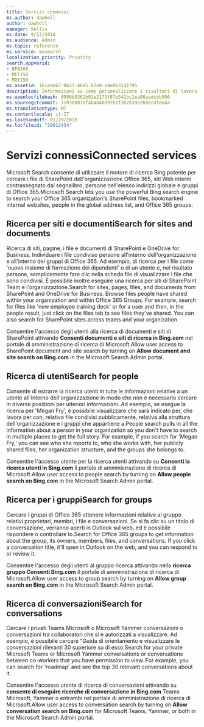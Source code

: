 ```yaml
---
title: Servizi connessi
ms.author: dawholl
author: dawholl
manager: kellis
ms.date: 9/12/2018
ms.audience: Admin
ms.topic: reference
ms.service: mssearch
localization_priority: Priority
search.appverid:
- BFB160
- MET150
- MOE150
ms.assetid: 161ea667-9b27-4695-b7a8-e8e063141795
description: Informazioni su come personalizzare i risultati di lavoro che vengono visualizzati quando si utilizza Microsoft Search.
ms.openlocfilehash: 0990b8362b01a2173f87e541bc1ea86aadcbb506
ms.sourcegitcommit: 1c038d87efab4840d97b1f367b39e2b9ecdfee4a
ms.translationtype: MT
ms.contentlocale: it-IT
ms.lasthandoff: 01/29/2019
ms.locfileid: "29612434"
---
```

# <a name="connected-services"></a><span data-ttu-id="f2074-103">Servizi connessi</span><span class="sxs-lookup"><span data-stu-id="f2074-103">Connected services</span></span>

<span data-ttu-id="f2074-104">Microsoft Search consente di utilizzare il motore di ricerca Bing potente per cercare i file di SharePoint dell'organizzazione Office 365, siti Web interni contrassegnato dal segnalibro, persone nell'elenco indirizzi globale e gruppi di Office 365.</span><span class="sxs-lookup"><span data-stu-id="f2074-104">Microsoft Search lets you use the powerful Bing search engine to search your Office 365 organization's SharePoint files, bookmarked internal websites, people in the global address list, and Office 365 groups.</span></span>
  
## <a name="search-for-sites-and-documents"></a><span data-ttu-id="f2074-105">Ricerca per siti e documenti</span><span class="sxs-lookup"><span data-stu-id="f2074-105">Search for sites and documents</span></span>

<span data-ttu-id="f2074-p101">Ricerca di siti, pagine, i file e documenti di SharePoint e OneDrive for Business. Individuare i file condiviso persone all'interno dell'organizzazione e all'interno dei gruppi di Office 365. Ad esempio, di ricerca per i file come 'nuovo insieme di formazione dei dipendenti' o di un utente e, nel risultato persone, semplicemente fare clic nella scheda file di visualizzare i file che sono condivisi. È possibile inoltre eseguire una ricerca per siti di SharePoint Team e l'organizzazione.</span><span class="sxs-lookup"><span data-stu-id="f2074-p101">Search for sites, pages, files, and documents from SharePoint and OneDrive for Business. Browse files people have shared within your organization and within Office 365 Groups. For example, search for files like 'new employee training deck' or for a user and then, in the people result, just click on the files tab to see files they've shared. You can also search for SharePoint sites across teams and your organization.</span></span>
  
<span data-ttu-id="f2074-110">Consentire l'accesso degli utenti alla ricerca di documenti e siti di SharePoint attivando **Consenti documenti e siti di ricerca in Bing.com** nel portale di amministrazione di ricerca di Microsoft.</span><span class="sxs-lookup"><span data-stu-id="f2074-110">Allow user access to SharePoint document and site search by turning on **Allow document and site search on Bing.com** in the Microsoft Search Admin portal.</span></span> 
  
## <a name="search-for-people"></a><span data-ttu-id="f2074-111">Ricerca di utenti</span><span class="sxs-lookup"><span data-stu-id="f2074-111">Search for people</span></span>

<span data-ttu-id="f2074-p102">Consente di estrarre la ricerca utenti in tutte le informazioni relative a un utente all'interno dell'organizzazione in modo che non è necessario cercare in diverse posizioni per ulteriori informazioni. Ad esempio, se esegue la ricerca per 'Megan Fry', è possibile visualizzare che sarà indicato per, che lavora per con, relativo file condivisi pubblicamente, relativa alla struttura dell'organizzazione e i gruppi che appartiene a.</span><span class="sxs-lookup"><span data-stu-id="f2074-p102">People search pulls in all the information about a person in your organization so you don't have to search in multiple places to get the full story. For example, if you search for 'Megan Fry,' you can see who she reports to, who she works with, her publicly shared files, her organization structure, and the groups she belongs to.</span></span>
  
<span data-ttu-id="f2074-114">Consentire l'accesso utente per la ricerca utenti attivando su **Consenti la ricerca utenti in Bing.com** il portale di amministrazione di ricerca di Microsoft.</span><span class="sxs-lookup"><span data-stu-id="f2074-114">Allow user access to people search by turning on **Allow people search on Bing.com** in the Microsoft Search Admin portal.</span></span> 
  
## <a name="search-for-groups"></a><span data-ttu-id="f2074-115">Ricerca per i gruppi</span><span class="sxs-lookup"><span data-stu-id="f2074-115">Search for groups</span></span>

<span data-ttu-id="f2074-p103">Cercare i gruppi di Office 365 ottenere informazioni relative al gruppo relativi proprietari, membri, i file e conversazioni. Se si fa clic su un titolo di conversazione, verranno aperti in Outlook sul web, ed è possibile rispondere o controllare lo.</span><span class="sxs-lookup"><span data-stu-id="f2074-p103">Search for Office 365 groups to get information about the group, its owners, members, files, and conversations. If you click a conversation title, it'll open in Outlook on the web, and you can respond to or review it.</span></span>
  
<span data-ttu-id="f2074-118">Consentire l'accesso degli utenti al gruppo ricerca attivando nella **ricerca gruppo Consenti Bing.com** il portale di amministrazione di ricerca di Microsoft.</span><span class="sxs-lookup"><span data-stu-id="f2074-118">Allow user access to group search by turning on **Allow group search on Bing.com** in the Microsoft Search Admin portal.</span></span> 
  
## <a name="search-for-conversations"></a><span data-ttu-id="f2074-119">Ricerca di conversazioni</span><span class="sxs-lookup"><span data-stu-id="f2074-119">Search for conversations</span></span>

<span data-ttu-id="f2074-p104">Cercare i privati Teams Microsoft o Microsoft Yammer conversazioni o conversazioni tra collaboratori che si è autorizzati a visualizzare. Ad esempio, è possibile cercare "Guida di orientamento e visualizzare le conversazioni rilevanti 30 superiore su di esso.</span><span class="sxs-lookup"><span data-stu-id="f2074-p104">Search for your private Microsoft Teams or Microsoft Yammer conversations or conversations between co-workers that you have permission to view. For example, you can search for 'roadmap' and see the top 30 relevant conversations about it.</span></span>
  
<span data-ttu-id="f2074-122">Consentire l'accesso utente di ricerca di conversazioni attivando su **consente di eseguire ricerche di conversazione in Bing.com** Teams Microsoft, Yammer o entrambi nel portale di amministrazione di ricerca di Microsoft.</span><span class="sxs-lookup"><span data-stu-id="f2074-122">Allow user access to conversation search by turning on **Allow conversation search on Bing.com** for Microsoft Teams, Yammer, or both in the Microsoft Search Admin portal.</span></span> 

  

